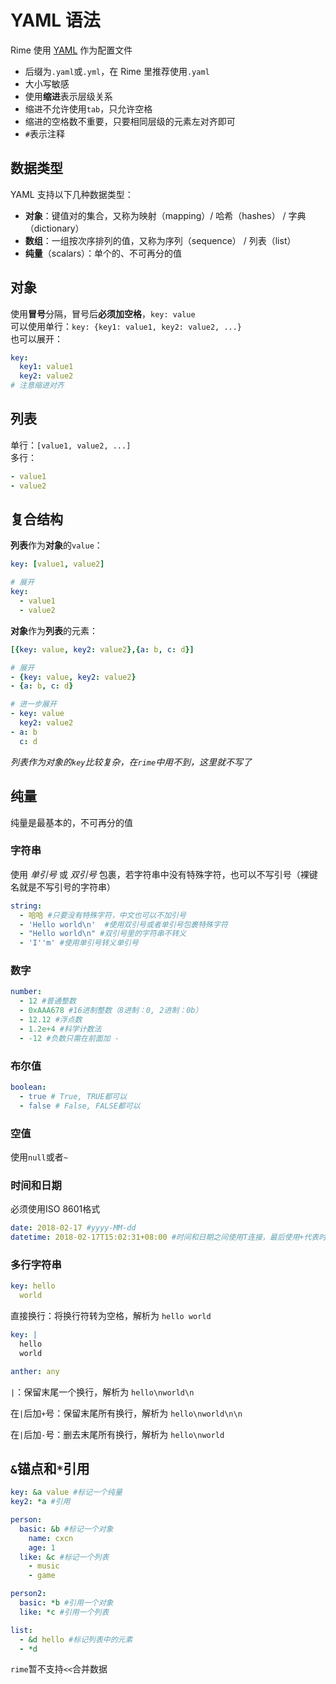 # YAML 语法

Rime 使用 [YAML](http://yaml.org/) 作为配置文件

- 后缀为`.yaml`或`.yml`，在 Rime 里推荐使用`.yaml`
- 大小写敏感
- 使用**缩进**表示层级关系
- 缩进不允许使用`tab`，只允许空格
- 缩进的空格数不重要，只要相同层级的元素左对齐即可
- `#`表示注释

## 数据类型

YAML 支持以下几种数据类型：

- **对象**：键值对的集合，又称为映射（mapping）/ 哈希（hashes） / 字典（dictionary）
- **数组**：一组按次序排列的值，又称为序列（sequence） / 列表（list）
- **纯量**（scalars）：单个的、不可再分的值

## 对象

使用**冒号**分隔，冒号后**必须加空格**，`key: value`  
可以使用单行：`key: {key1: value1, key2: value2, ...}`  
也可以展开：  
```yaml
key:
  key1: value1
  key2: value2
# 注意缩进对齐
```

## 列表

单行：`[value1, value2, ...]`  
多行：  
```yaml
- value1
- value2
```

## 复合结构

**列表**作为**对象**的`value`：  
```yaml
key: [value1, value2]

# 展开
key:
  - value1
  - value2
```

**对象**作为**列表**的元素：  
```yaml
[{key: value, key2: value2},{a: b, c: d}]

# 展开
- {key: value, key2: value2}
- {a: b, c: d}

# 进一步展开
- key: value
  key2: value2
- a: b
  c: d
```

*列表作为对象的`key`比较复杂，在`rime`中用不到，这里就不写了*

## 纯量

纯量是最基本的，不可再分的值

### 字符串

使用 *单引号* 或 *双引号* 包裹，若字符串中没有特殊字符，也可以不写引号（裸键名就是不写引号的字符串）
```yaml
string:
  - 哈哈 #只要没有特殊字符，中文也可以不加引号
  - 'Hello world\n'  #使用双引号或者单引号包裹特殊字符
  - "Hello world\n" #双引号里的字符串不转义
  - 'I''m' #使用单引号转义单引号
```

### 数字

```yaml
number:
  - 12 #普通整数
  - 0xAAA678 #16进制整数（8进制：0, 2进制：0b）
  - 12.12 #浮点数
  - 1.2e+4 #科学计数法
  - -12 #负数只需在前面加 - 
```

### 布尔值

```yaml
boolean:
  - true # True, TRUE都可以
  - false # False, FALSE都可以
```

### 空值

使用`null`或者`~`

### 时间和日期

必须使用ISO 8601格式
```yaml
date: 2018-02-17 #yyyy-MM-dd
datetime: 2018-02-17T15:02:31+08:00 #时间和日期之间使用T连接，最后使用+代表时区
```

### 多行字符串

```yaml
key: hello
  world
```
直接换行：将换行符转为空格，解析为 `hello world`

```yaml
key: |
  hello
  world

anther: any
```
`|`：保留末尾一个换行，解析为 `hello\nworld\n`

在`|`后加`+`号：保留末尾所有换行，解析为 `hello\nworld\n\n`

在`|`后加`-`号：删去末尾所有换行，解析为 `hello\nworld`


## `&`锚点和`*`引用

```yaml
key: &a value #标记一个纯量
key2: *a #引用

person: 
  basic: &b #标记一个对象
    name: cxcn
    age: 1
  like: &c #标记一个列表
    - music
    - game

person2:
  basic: *b #引用一个对象
  like: *c #引用一个列表

list:
  - &d hello #标记列表中的元素
  - *d
```

`rime`暂不支持`<<`合并数据

